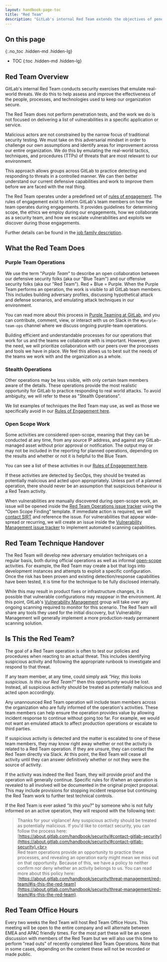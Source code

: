 ```yaml
---
layout: handbook-page-toc
title: "Red Team"
description: "GitLab's internal Red Team extends the objectives of penetration testing by examining the security posture of the organization and their ability to implement effective cyber defenses."
---
```


## On this page
{:.no_toc .hidden-md .hidden-lg}

- TOC
{:toc .hidden-md .hidden-lg}

## Red Team Overview

GitLab's internal Red Team conducts security exercises that emulate real-world threats. We do this to help assess and improve the effectiveness of the people, processes, and technologies used to keep our organization secure.

The Red Team does not perform penetration tests, and the work we do is not focused on delivering a list of vulnerabilities in a specific application or service.

Malicious actors are not constrained by the narrow focus of traditional security testing. We must take on this adversarial mindset in order to challenge our own assumptions and identify areas for improvement across our entire organization. We do this by emulating the real-world tactics, techniques, and procedures (TTPs) of threats that are most relevant to our environment.

This approach allows groups across GitLab to practice detecting and responding to threats in a controlled manner. We can then better understand our current defensive capabilities and work to improve them before we are faced with the real thing.

The Red Team operates under a predefined set of [rules of engagement](./red-team-roe.html). The rules of engagement exist to inform GitLab's team members on how the team operates during engagements. It provides guidelines for determining scope, the ethics we employ during our engagements, how we collaborate as a security team, and how we escalate vulnerabilities and exploits we discover during those engagements.

Further details can be found in the [job family description](/job-families/engineering/security-engineer/#red-team).

## What the Red Team Does

### Purple Team Operations

We use the term "*Purple Team*" to describe an open collaboration between our defensive security folks (aka our "Blue Team") and our offensive security folks (aka our "Red Team"). Red + Blue = Purple. When the Purple Team performs an operation, the work is visible to all GitLab team members. This includes building adversary profiles, discussing hypothetical attack and defense scenarios, and emulating attack techniques in our environment.

You can read more about this process in [Purple Teaming at GitLab](purple-teaming/), and you can contribute, comment, view, or interact with us on Slack in the `#purple-team-ops` channel where we discuss ongoing purple-team operations.

Building efficient and understandable processes for our operations that work for us and the teams we collaborate with is important.  However, given the need, we will prioritize collaboration with our peers over the processes and tools we have in place.  We feel this allows us to best suit the needs of the teams we work with and the organization as a whole.

### Stealth Operations

Other operations may be less visible, with only certain team members aware of the details. These operations provide the most realistic opportunity for GitLab to practice responding to real world attacks. To avoid ambiguity, we will refer to these as "Stealth Operations".

We list examples of techniques the Red Team may use, as well as those we specifically avoid in our [Rules of Engagement here](./red-team-roe.html#stealth-operation-techniques).

### Open Scope Work

Some activities are considered open-scope, meaning that they can be conducted at any time, from any source IP address, and against any GitLab-managed asset without prior approval or notification. The output may or may not be included in the reporting for planned operations, depending on the results and whether or not it is helpful to the Blue Team.

You can see a list of these activities in our [Rules of Engagement here](./red-team-roe.html#open-scope-techniques).

If these activities are detected by SecOps, they should be treated as potentially malicious and acted upon appropriately. Unless part of a planned operation, there should never be an assumption that suspicious behaviour is a Red Team activity.

When vulnerabilities are manually discovered during open-scope work, an issue will be opened inside the [Red Team Operations issue tracker](https://gitlab.com/gitlab-com/gl-security/threatmanagement/redteam/redteam-internal/red-team-operations/-/issues) using the "Open Scope Finding" template. If immediate action is required, we will [contact SIRT](https://about.gitlab.com/handbook/security/#-contacting-the-team) and reference the issue. For vulnerabilities that appear wide-spread or recurring, we will create an issue inside the [Vulnerability Management issue tracker](https://gitlab.com/gitlab-com/gl-security/threatmanagement/vulnerability-management/vulnerability-management-internal/vulnerability-management-tracker/-/issues) to implement automated scanning capabilities.

## Red Team Technique Handover

The Red Team will develop new adversary emulation techniques on a regular basis, both during official operations as well as informal [open-scope](#open-scope-work) activities. For example, the Red Team may create a bot that logs into development instances and attempts to exploit a specific configuration. Once the risk has been proven and existing detection/response capabilities have been tested, it is time for the technique to be fully disclosed internally.

While this may result in product fixes or infrastructure changes, it is possible that vulnerable configurations may reappear in the environment. At this point, GitLab's [Vulnerability Management](https://about.gitlab.com/handbook/security/threat-management/vulnerability-management/) group will take over any ongoing scanning required to monitor for this scenario. The Red Team will share any tools they used for the initial discovery, but Vulnerability Management will generally implement a more production-ready permanent scanning solution.

## Is This the Red Team?

The goal of a Red Team operation is often to test our policies and procedures when reacting to an actual threat. This includes identifying suspicious activity and following the appropriate runbook to investigate and respond to that threat.

If any team member, at any time, could simply ask *"Hey, this looks suspicious. Is this our Red Team?"* then this opportunity would be lost. Instead, all suspicious activity should be treated as potentially malicious and acted upon accordingly.

Any unannounced Red Team operation will include team members across the organization who are fully informed of the operation's activities. These team members can help ensure the operation provides value by allowing incident response to continue without going too far. For example, we would not want an emulated attack to affect production operations or escalate to third parties.

If suspicious activity is detected and the matter is escalated to one of these team members, they may know right away whether or not the activity is related to a Red Team operation. If they are unsure, they can contact the Red Team directly via Slack. At this point, the Red Team will cease all activity until they can answer definitively whether or not they were the source of activity.

If the activity was indeed the Red Team, they will provide proof and the operation will generally continue. Specific rules for if/when an operation is revealed to all involved will be documented in the original project proposal. This may include provisions for stopping incident response but continuing the Red Team work to further test technical controls.

If the Red Team is ever asked *"Is this you?"* by someone who is not fully informed on an active operation, they will respond with the following text:

> Thanks for your vigilance! Any suspicious activity should be treated as potentially malicious. If you'd like to contact security, you can follow the process here: [https://about.gitlab.com/handbook/security/#contact-gitlab-security](https://about.gitlab.com/handbook/security/#contact-gitlab-security).<br><br>Red team operations provide an opportunity to practice these processes, and revealing an operation early might mean we miss out on that opportunity. Because of this, we have a policy to neither confirm nor deny whether an activity belongs to us. You can read more about this policy here: [https://about.gitlab.com/handbook/security/threat-management/red-team/#is-this-the-red-team](https://about.gitlab.com/handbook/security/threat-management/red-team/#is-this-the-red-team).

## Red Team Office Hours

Every two weeks the Red Team will host Red Team Office Hours. This meeting will be open to the entire company and will alternate between EMEA and APAC friendly times. For the most part these will be an open discussion with members of the Red Team but we will also use this time to perform "read outs" of recently completed Red Team Operations. Note that in some cases, depending on the content these will not be recorded or made public.
